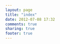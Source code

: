 ```yaml
---
layout: page
title: "index"
date: 2012-07-08 17:32
comments: true
sharing: true
footer: true
---
```

